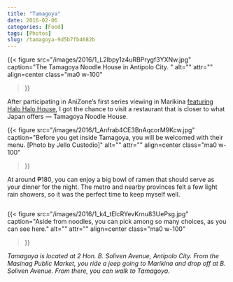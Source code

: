 ```yaml
---
title: "Tamagoya"
date: 2016-02-06
categories: [Food]
tags: [Photos]
slug: /tamagoya-9d5b7fb4682b
---
```


{{< figure
  src="/images/2016/1_L2lbpy1z4uRBPrygf3YXNw.jpg"
  caption="The Tamagoya Noodle House in Antipolo City. "
  alt="" attr="" 
  align=center class="ma0 w-100"
>}}

After participating in AniZone’s first series viewing in Marikina [featuring Halo Halo House](https://web.facebook.com/halohalohouse/photos/a.498110863702006.1073741826.498097463703346/521181121394980/?type=3), I got the chance to visit a restaurant that is closer to what Japan offers — Tamagoya Noodle House.

{{< figure
  src="/images/2016/1_Anfrab4CE3BnAqcorM9Kcw.jpg"
  caption="Before you get inside Tamagoya, you will be welcomed with their menu. [Photo by Jello Custodio]"
  alt="" attr="" 
  align=center class="ma0 w-100"
>}}

At around ₱180, you can enjoy a big bowl of ramen that should serve as your dinner for the night. The metro and nearby provinces felt a few light rain showers, so it was the perfect time to keep myself well.

<div class="gallery-wrapper">
  <div class="gallery-row">
    <div class="gallery-column">
		<img alt="" src="/images/2016/1_w1QeI5Ma7jzT76CUwVffpQ.jpg" />
    </div>
    <div class="gallery-column">
		<img alt="" src="/images/2016/1_uEX-P5rC8oUedHHPJ7mz3A.jpg" />
    </div>
  </div>
</div>

{{< figure
  src="/images/2016/1_k4_tElcRYevKrnu83UePsg.jpg"
  caption="Aside from noodles, you can pick among so many choices, as you can see here."
  alt="" attr="" 
  align=center class="ma0 w-100"
>}}

_Tamagoya is located at 2 Hon. B. Soliven Avenue, Antipolo City. From the Masinag Public Market, you ride a jeep going to Marikina and drop off at B. Soliven Avenue. From there, you can walk to Tamagoya._

